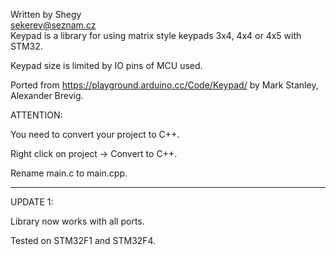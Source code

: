 Written by Shegy<br>
sekerev@seznam.cz<br>
Keypad is a library for using matrix style keypads 3x4, 4x4 or 4x5 with STM32.

Keypad size is limited by IO pins of MCU used.

Ported from https://playground.arduino.cc/Code/Keypad/ by Mark Stanley, Alexander Brevig.

ATTENTION:

You need to convert your project to C++.

Right click on project -> Convert to C++.

Rename main.c to main.cpp.




---------
UPDATE 1:

Library now works with all ports.

Tested on STM32F1 and STM32F4.

